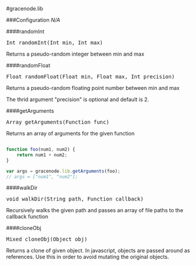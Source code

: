 #gracenode.lib

###Configuration
*N/A*

####randomInt
<pre>
Int randomInt(Int min, Int max)
</pre>
Returns a pseudo-random integer between min and max

####randomFloat
<pre>
Float randomFloat(Float min, Float max, Int precision)
</pre>
Returns a pseudo-random floating point number between min and max

The thrid argument "precision" is optional and default is 2.

####getArguments
<pre>
Array getArguments(Function func)
</pre>
Returns an array of arguments for the given function

```javascript

function foo(num1, num2) {
	return num1 + num2;
}

var args = gracenode.lib.getArguments(foo);
// args = ["num1", "num2"];
```

####walkDir
<pre>
void walkDir(String path, Function callback)
</pre>
Recursively walks the given path and passes an array of file paths to the callback function

####cloneObj
<pre>
Mixed cloneObj(Object obj)
</pre>
Returns a clone of given object. In javascript, objects are passed around as references. Use this in order to avoid mutating the original objects.

